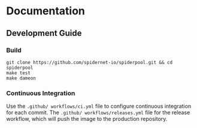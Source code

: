 # Documentation

## Development Guide

### Build
```shell
git clone https://github.com/spidernet-io/spiderpool.git && cd spiderpool
make test
make dameon
```

### Continuous Integration
Use the `.github/ workflows/ci.yml` file to configure continuous integration 
for each commit. The `.github/ workflows/releases.yml` file for the release 
workflow, which will push the image to the production repository.